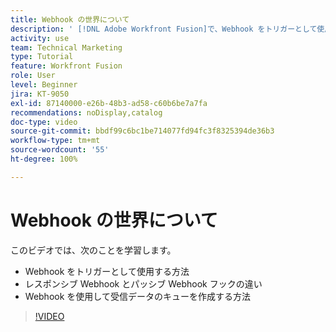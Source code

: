 ```yaml
---
title: Webhook の世界について
description: ' [!DNL Adobe Workfront Fusion]で、Webhook をトリガーとして使用する方法、Webhook を使用して受信データのキューを作成する方法について説明します。'
activity: use
team: Technical Marketing
type: Tutorial
feature: Workfront Fusion
role: User
level: Beginner
jira: KT-9050
exl-id: 87140000-e26b-48b3-ad58-c60b6be7a7fa
recommendations: noDisplay,catalog
doc-type: video
source-git-commit: bbdf99c6bc1be714077fd94fc3f8325394de36b3
workflow-type: tm+mt
source-wordcount: '55'
ht-degree: 100%

---
```


# Webhook の世界について

このビデオでは、次のことを学習します。

* Webhook をトリガーとして使用する方法
* レスポンシブ Webhook とパッシブ Webhook フックの違い
* Webhook を使用して受信データのキューを作成する方法

>[!VIDEO](https://video.tv.adobe.com/v/335291/?quality=12&learn=on&enablevpops=1)
